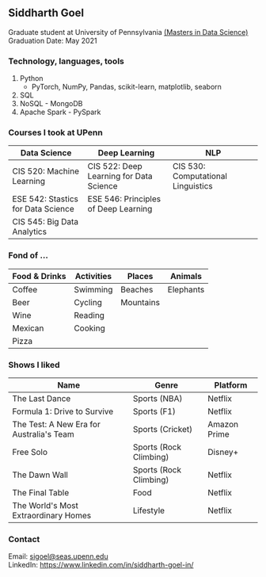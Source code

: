 ## Siddharth Goel

Graduate student at University of Pennsylvania [(Masters in Data Science)](https://dats.seas.upenn.edu/)\
Graduation Date: May 2021

### Technology, languages, tools
1. Python
   - PyTorch, NumPy, Pandas, scikit-learn, matplotlib, seaborn
2. SQL
3. NoSQL - MongoDB
4. Apache Spark - PySpark
   
### Courses I took at UPenn

Data Science | Deep Learning | NLP
--- | --- | ---
CIS 520: Machine Learning | CIS 522: Deep Learning for Data Science | CIS 530: Computational Linguistics
ESE 542: Stastics for Data Science | ESE 546: Principles of Deep Learning |
CIS 545: Big Data Analytics |  |

### Fond of ...
Food & Drinks | Activities | Places | Animals 
--- | --- | --- | ---
Coffee | Swimming | Beaches | Elephants
Beer | Cycling | Mountains |
Wine | Reading |
Mexican | Cooking |
Pizza | 

### Shows I liked
 Name | Genre | Platform
 --- | --- | ---
 The Last Dance | Sports (NBA) | Netflix
 Formula 1: Drive to Survive | Sports (F1) | Netflix
 The Test: A New Era for Australia's Team | Sports (Cricket) | Amazon Prime
 Free Solo | Sports (Rock Climbing) | Disney+
 The Dawn Wall | Sports (Rock Climbing) | Netflix
 The Final Table | Food | Netflix
 The World's Most Extraordinary Homes | Lifestyle | Netflix


### Contact

Email: sigoel@seas.upenn.edu\
LinkedIn: https://www.linkedin.com/in/siddharth-goel-in/
